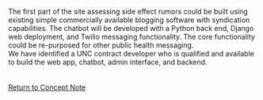 The first part of the site assessing side effect rumors could be built using existing simple commercially available blogging software with syndication capabilities. The chatbot will be developed with a Python back end, Django web deployment, and Twilio messaging functionality. The core functionality could be re-purposed for other public health messaging.
<br>
We have identified a UNC contract developer who is qualified and available to build the web app, chatbot, admin interface, and backend.
<br><br><br>
[Return to Concept Note](https://nabarundg.github.io/vaccinerumorcontrol/index)
